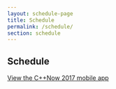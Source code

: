 ```yaml
---
layout: schedule-page
title: Schedule
permalink: /schedule/
section: schedule
---
```


## Schedule

<div><a id="sched-embed" href="http://cppnow2017.sched.org/">View the C++Now 2017 mobile app</a></div>

<script src="http://cppnow2017.sched.org/js/embed.js"></script>